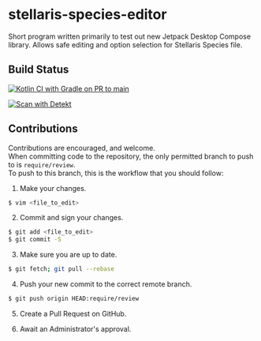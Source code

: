 # stellaris-species-editor

Short program written primarily to test out new Jetpack Desktop Compose library. Allows safe editing and option
selection for Stellaris Species file.

## Build Status

[![Kotlin CI with Gradle on PR to main](https://github.com/Renegade-Master/stellaris-species-editor/actions/workflows/gradle-build.yml/badge.svg)](https://github.com/Renegade-Master/stellaris-species-editor/actions/workflows/gradle-build.yml)

[![Scan with Detekt](https://github.com/Renegade-Master/stellaris-species-editor/actions/workflows/detekt-static-code-analysis.yml/badge.svg)](https://github.com/Renegade-Master/stellaris-species-editor/actions/workflows/detekt-static-code-analysis.yml)

## Contributions

Contributions are encouraged, and welcome.  
When committing code to the repository, the only permitted branch to push to is `require/review`.  
To push to this branch, this is the workflow that you should follow:

1. Make your changes.

```zsh
$ vim <file_to_edit>
```

2. Commit and sign your changes.

```zsh
$ git add <file_to_edit>
$ git commit -S
```

3. Make sure you are up to date.

```zsh
$ git fetch; git pull --rebase
```

4. Push your new commit to the correct remote branch.

```zsh
$ git push origin HEAD:require/review
```

5. Create a Pull Request on GitHub.

6. Await an Administrator's approval.
